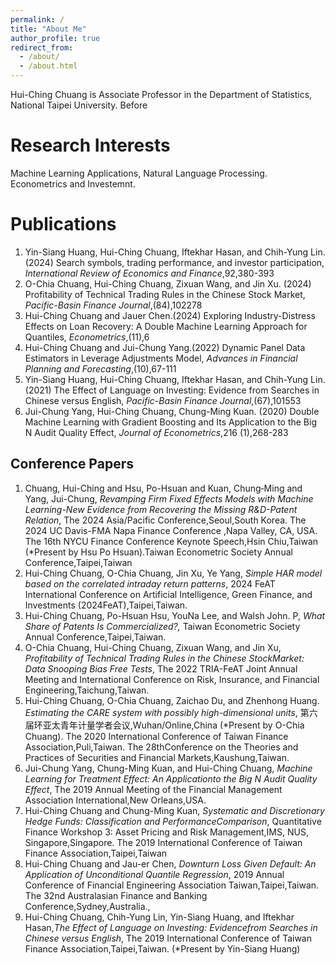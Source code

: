 ```yaml
---
permalink: /
title: "About Me"
author_profile: true
redirect_from:
  - /about/
  - /about.html
---
```


Hui-Ching Chuang is Associate Professor in the Department of Statistics, National Taipei University. Before


Research Interests
======
Machine Learning Applications, Natural Language Processing. Econometrics and Investemnt.

Publications
======
1. Yin-Siang Huang, Hui-Ching Chuang, Iftekhar Hasan, and Chih-Yung Lin.(2024) Search symbols, trading performance, and investor participation, _International Review of Economics and Finance_,92,380-393
1. O-Chia Chuang, Hui-Ching Chuang, Zixuan Wang, and Jin Xu. (2024) Profitability of Technical Trading Rules in the Chinese Stock Market, _Pacific-Basin Finance Journal_,(84),102278
1. Hui-Ching Chuang and Jauer Chen.(2024) Exploring Industry-Distress Effects on Loan Recovery: A Double Machine Learning Approach for Quantiles, _Econometrics_,(11),6
1. Hui-Ching Chuang and Jui-Chung Yang.(2022) Dynamic Panel Data Estimators in Leverage Adjustments Model, _Advances in Financial Planning and Forecasting_,(10),67-111
1. Yin-Siang Huang, Hui-Ching Chuang, Iftekhar Hasan, and Chih-Yung Lin. (2021) The Effect of Language on Investing: Evidence from Searches in Chinese versus English, _Pacific-Basin Finance Journal_,(67),101553
1. Jui-Chung Yang, Hui-Ching Chuang, Chung-Ming Kuan. (2020) Double Machine Learning with Gradient Boosting and Its Application to the Big N Audit Quality Effect, _Journal of Econometrics_,216 (1),268-283

Conference Papers
------
1. Chuang, Hui-Ching and Hsu, Po-Hsuan and Kuan, Chung‐Ming and Yang, Jui-Chung, _Revamping Firm Fixed Effects Models with Machine Learning-New Evidence from Recovering the Missing R&D-Patent Relation_,
   The 2024 Asia/Pacific Conference,Seoul,South Korea. The 2024 UC Davis-FMA Napa Finance Conference ,Napa Valley, CA, USA. The 16th NYCU Finance Conference Keynote Speech,Hsin Chiu,Taiwan (*Present by Hsu Po Hsuan).Taiwan Econometric Society Annual Conference,Taipei,Taiwan
1. Hui-Ching Chuang, O-Chia Chuang, Jin Xu, Ye Yang, _Simple HAR model based on the correlated intraday return patterns_, 2024 FeAT International Conference on Artificial Intelligence, Green Finance, and Investments (2024FeAT),Taipei,Taiwan.
1. Hui-Ching Chuang, Po-Hsuan Hsu, YouNa Lee, and Walsh John. P, _What Share of Patents Is Commercialized?,_ Taiwan Econometric Society Annual Conference,Taipei,Taiwan.
1. O-Chia Chuang, Hui-Ching Chuang, Zixuan Wang, and Jin Xu, _Profitability of Technical Trading Rules in the Chinese StockMarket: Data Snooping Bias Free Tests_, The 2022 TRIA-FeAT Joint Annual Meeting and International Conference on Risk, Insurance, and Financial Engineering,Taichung,Taiwan.
1. Hui-Ching Chuang, O-Chia Chuang, Zaichao Du, and Zhenhong Huang. _Estimating the CARE system with possibly high-dimensional units_, 第六届环亚太青年计量学者会议,Wuhan/Online,China (*Present by O-Chia Chuang). The 2020 International Conference of Taiwan Finance Association,Puli,Taiwan. The 28thConference on the Theories and Practices of Securities and Financial Markets,Kaushung,Taiwan.
1. Jui-Chung Yang, Chung-Ming Kuan, and Hui-Ching Chuang, _Machine Learning for Treatment Effect: An Applicationto the Big N Audit Quality Effect_, The 2019 Annual Meeting of the Financial Management Association International,New Orleans,USA. 
1. Hui-Ching Chuang and Chung-Ming Kuan, _Systematic and Discretionary Hedge Funds: Classification and PerformanceComparison_, Quantitative Finance Workshop 3: Asset Pricing and Risk Management,IMS, NUS, Singapore,Singapore. The 2019 International Conference of Taiwan Finance Association,Taipei,Taiwan
1. Hui-Ching Chuang and Jau-er Chen, _Downturn Loss Given Default: An Application of Unconditional Quantile Regression_, 2019 Annual Conference of Financial Engineering Association Taiwan,Taipei,Taiwan. The 32nd Australasian Finance and Banking Conference,Sydney,Australia.,
1. Hui-Ching Chuang, Chih-Yung Lin, Yin-Siang Huang, and Iftekhar Hasan,_The Effect of Language on Investing: Evidencefrom Searches in Chinese versus English_, The 2019 International Conference of Taiwan Finance Association,Taipei,Taiwan. (*Present by Yin-Siang Huang)


